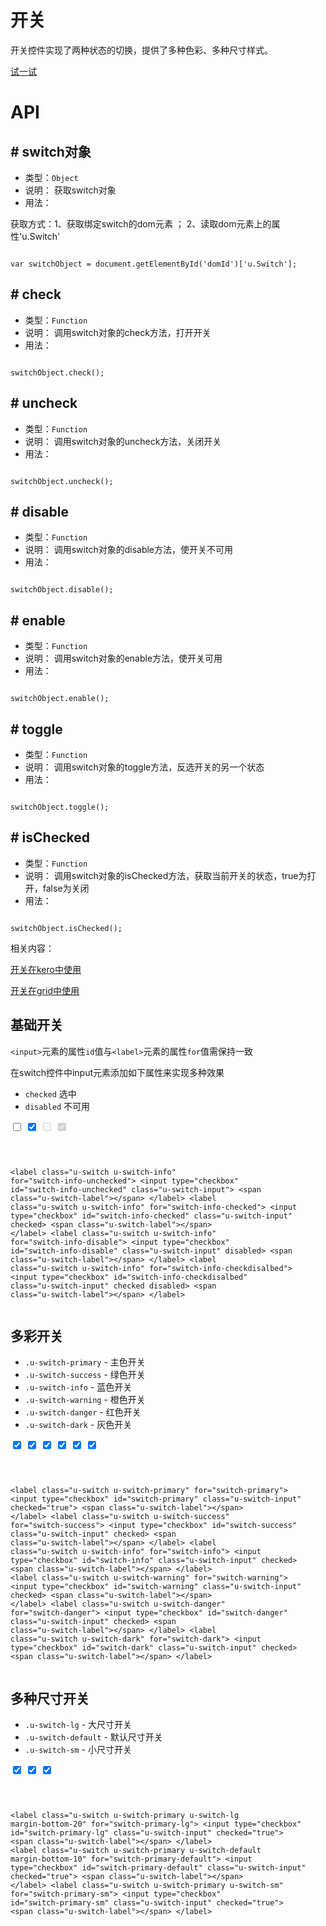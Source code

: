 # 开关

开关控件实现了两种状态的切换，提供了多种色彩、多种尺寸样式。




[试一试](http://design.yyuap.com/dist/pages/webIDE/index.html#/demos/ui/switch)


# API

## \# switch对象

* 类型：`Object`
* 说明： 获取switch对象
* 用法：

获取方式：1、获取绑定switch的dom元素 ； 2、读取dom元素上的属性'u.Switch'


```

var switchObject = document.getElementById('domId')['u.Switch'];

```

## \# check

* 类型：`Function`
* 说明： 调用switch对象的check方法，打开开关
* 用法：

```

switchObject.check();

```

## \# uncheck

* 类型：`Function`
* 说明： 调用switch对象的uncheck方法，关闭开关
* 用法：

```

switchObject.uncheck();

```

## \# disable

* 类型：`Function`
* 说明： 调用switch对象的disable方法，使开关不可用
* 用法：

```

switchObject.disable();

```
## \# enable

* 类型：`Function`
* 说明： 调用switch对象的enable方法，使开关可用
* 用法：

```

switchObject.enable();

```

## \# toggle

* 类型：`Function`
* 说明： 调用switch对象的toggle方法，反选开关的另一个状态
* 用法：

```

switchObject.toggle();

```

## \# isChecked

* 类型：`Function`
* 说明： 调用switch对象的isChecked方法，获取当前开关的状态，true为打开，false为关闭
* 用法：

```

switchObject.isChecked();

```


相关内容：

[开关在kero中使用](http://design.yyuap.com/dist/pages/kero/ex_switch.html)    

[开关在grid中使用](http://design.yyuap.com/dist/pages/webIDE/index.html#/demos/grids/edit)

## 基础开关

`<input>`元素的属性`id`值与`<label>`元素的属性`for`值需保持一致

在switch控件中input元素添加如下属性来实现多种效果

- `checked` 选中
- `disabled` 不可用
<div class="example-content">
<label class="u-switch u-switch-info" for="switch-info-unchecked">
    <input type="checkbox" id="switch-info-unchecked" class="u-switch-input">
    <span class="u-switch-label"></span>
</label>
<label class="u-switch u-switch-info" for="switch-info-checked">
    <input type="checkbox" id="switch-info-checked" class="u-switch-input" checked>
    <span class="u-switch-label"></span>
</label>
<label class="u-switch u-switch-info" for="switch-info-disable">
    <input type="checkbox" id="switch-info-disable" class="u-switch-input" disabled>
    <span class="u-switch-label"></span>
</label>
<label class="u-switch u-switch-info" for="switch-info-checkdisalbed">
    <input type="checkbox" id="switch-info-checkdisalbed" class="u-switch-input" checked disabled>
    <span class="u-switch-label"></span>
</label>
</div>



<div class="examples-code"><pre><code>

&lt;label class="u-switch u-switch-info" for="switch-info-unchecked">
    &lt;input type="checkbox" id="switch-info-unchecked" class="u-switch-input">
    &lt;span class="u-switch-label">&lt;/span>
&lt;/label>
&lt;label class="u-switch u-switch-info" for="switch-info-checked">
    &lt;input type="checkbox" id="switch-info-checked" class="u-switch-input" checked>
    &lt;span class="u-switch-label">&lt;/span>
&lt;/label>
&lt;label class="u-switch u-switch-info" for="switch-info-disable">
    &lt;input type="checkbox" id="switch-info-disable" class="u-switch-input" disabled>
    &lt;span class="u-switch-label">&lt;/span>
&lt;/label>
&lt;label class="u-switch u-switch-info" for="switch-info-checkdisalbed">
    &lt;input type="checkbox" id="switch-info-checkdisalbed" class="u-switch-input" checked disabled>
    &lt;span class="u-switch-label">&lt;/span>
&lt;/label>
</code></pre>
</div>





## 多彩开关

* `.u-switch-primary` - 主色开关
* `.u-switch-success` - 绿色开关
* `.u-switch-info` - 蓝色开关
* `.u-switch-warning` - 橙色开关
* `.u-switch-danger` - 红色开关
* `.u-switch-dark` - 灰色开关
<div class="example-content">
<label class="u-switch u-switch-primary" for="switch-primary">
    <input type="checkbox" id="switch-primary" class="u-switch-input" checked="true">
    <span class="u-switch-label"></span>
</label>
<label class="u-switch u-switch-success" for="switch-success">
    <input type="checkbox" id="switch-success" class="u-switch-input" checked>
    <span class="u-switch-label"></span>
</label>
<label class="u-switch u-switch-info" for="switch-info">
    <input type="checkbox" id="switch-info" class="u-switch-input" checked>
    <span class="u-switch-label"></span>
</label>
<label class="u-switch u-switch-warning" for="switch-warning">
    <input type="checkbox" id="switch-warning" class="u-switch-input" checked>
    <span class="u-switch-label"></span>
</label>
<label class="u-switch u-switch-danger" for="switch-danger">
    <input type="checkbox" id="switch-danger" class="u-switch-input" checked>
    <span class="u-switch-label"></span>
</label>
<label class="u-switch u-switch-dark" for="switch-dark">
    <input type="checkbox" id="switch-dark" class="u-switch-input" checked>
    <span class="u-switch-label"></span>
</label>
</div>



<div class="examples-code"><pre><code>

&lt;label class="u-switch u-switch-primary" for="switch-primary">
    &lt;input type="checkbox" id="switch-primary" class="u-switch-input" checked="true">
    &lt;span class="u-switch-label">&lt;/span>
&lt;/label>
&lt;label class="u-switch u-switch-success" for="switch-success">
    &lt;input type="checkbox" id="switch-success" class="u-switch-input" checked>
    &lt;span class="u-switch-label">&lt;/span>
&lt;/label>
&lt;label class="u-switch u-switch-info" for="switch-info">
    &lt;input type="checkbox" id="switch-info" class="u-switch-input" checked>
    &lt;span class="u-switch-label">&lt;/span>
&lt;/label>
&lt;label class="u-switch u-switch-warning" for="switch-warning">
    &lt;input type="checkbox" id="switch-warning" class="u-switch-input" checked>
    &lt;span class="u-switch-label">&lt;/span>
&lt;/label>
&lt;label class="u-switch u-switch-danger" for="switch-danger">
    &lt;input type="checkbox" id="switch-danger" class="u-switch-input" checked>
    &lt;span class="u-switch-label">&lt;/span>
&lt;/label>
&lt;label class="u-switch u-switch-dark" for="switch-dark">
    &lt;input type="checkbox" id="switch-dark" class="u-switch-input" checked>
    &lt;span class="u-switch-label">&lt;/span>
&lt;/label>
</code></pre>
</div>





## 多种尺寸开关

* `.u-switch-lg` - 大尺寸开关
* `.u-switch-default` - 默认尺寸开关
* `.u-switch-sm` - 小尺寸开关
<div class="example-content">
<label class="u-switch u-switch-primary u-switch-lg margin-bottom-20" for="switch-primary-lg">
    <input type="checkbox" id="switch-primary-lg" class="u-switch-input" checked="true">
    <span class="u-switch-label"></span>
</label>
<label class="u-switch u-switch-primary u-switch-default margin-bottom-10" for="switch-primary-default">
    <input type="checkbox" id="switch-primary-default" class="u-switch-input" checked="true">
    <span class="u-switch-label"></span>
</label>
<label class="u-switch u-switch-primary u-switch-sm" for="switch-primary-sm">
    <input type="checkbox" id="switch-primary-sm" class="u-switch-input" checked="true">
    <span class="u-switch-label"></span>
</label>
</div>



<div class="examples-code"><pre><code>

&lt;label class="u-switch u-switch-primary u-switch-lg margin-bottom-20" for="switch-primary-lg">
    &lt;input type="checkbox" id="switch-primary-lg" class="u-switch-input" checked="true">
    &lt;span class="u-switch-label">&lt;/span>
&lt;/label>
&lt;label class="u-switch u-switch-primary u-switch-default margin-bottom-10" for="switch-primary-default">
    &lt;input type="checkbox" id="switch-primary-default" class="u-switch-input" checked="true">
    &lt;span class="u-switch-label">&lt;/span>
&lt;/label>
&lt;label class="u-switch u-switch-primary u-switch-sm" for="switch-primary-sm">
    &lt;input type="checkbox" id="switch-primary-sm" class="u-switch-input" checked="true">
    &lt;span class="u-switch-label">&lt;/span>
&lt;/label>
</code></pre>
</div>




